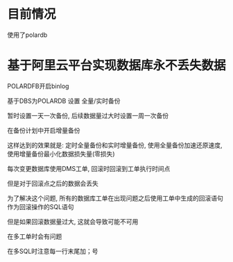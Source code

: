 # 目前情况

使用了polardb

# 基于阿里云平台实现数据库永不丢失数据

POLARDFB开启binlog

基于DBS为POLARDB 设置 全量/实时备份

暂时设置一天一次备份, 后续数据量过大时设置一周一次备份

在备份计划中开启增量备份

这样达到的效果就是: 定时全量备份和实时增量备份, 使用全量备份加速还原速度, 使用增量备份最小化数据损失量(零损失)

每次变更数据库使用DMS工单, 回滚时回滚到工单执行时间点

但是对于回滚点之后的数据会丢失

为了解决这个问题, 所有的数据库工单在出现问题之后使用工单中生成的回滚语句作为回滚操作的SQL语句

但是如果回滚数据量过大, 这就会导致可能不可用

在多工单时会有问题

在多SQL时注意每一行末尾加；号